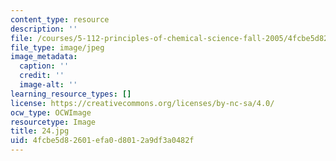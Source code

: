 ```yaml
---
content_type: resource
description: ''
file: /courses/5-112-principles-of-chemical-science-fall-2005/4fcbe5d82601efa0d8012a9df3a0482f_24.jpg
file_type: image/jpeg
image_metadata:
  caption: ''
  credit: ''
  image-alt: ''
learning_resource_types: []
license: https://creativecommons.org/licenses/by-nc-sa/4.0/
ocw_type: OCWImage
resourcetype: Image
title: 24.jpg
uid: 4fcbe5d8-2601-efa0-d801-2a9df3a0482f
---
```

